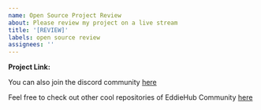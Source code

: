 ```yaml
---
name: Open Source Project Review
about: Please review my project on a live stream
title: '[REVIEW]'
labels: open source review
assignees: ''
---
```


**Project Link:**
<!-- your project repository link goes here. -->

You can also join the discord community [here](https://discord.com/invite/jZQs6Wu)

Feel free to check out other cool repositories of EddieHub Community [here](https://github.com/EddieHubCommunity)

